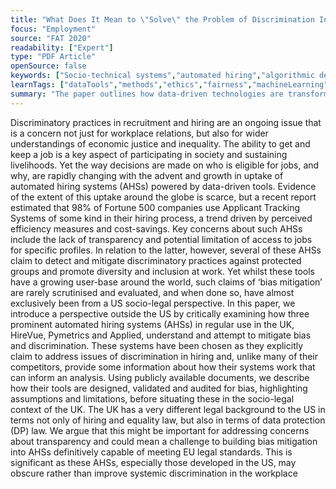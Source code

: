 ```yaml
---
title: "What Does It Mean to \"Solve\" the Problem of Discrimination Inhiring?: Social, Technical and Legal Perspectives from the UK on Automated Hiring Systems"
focus: "Employment"
source: "FAT 2020"
readability: ["Expert"]
type: "PDF Article"
openSource: false
keywords: ["Socio-technical systems","automated hiring","algorithmic decisionmaking","fairness","discrimination","GDPR","social justice"]
learnTags: ["dataTools","methods","ethics","fairness","machineLearning"]
summary: "The paper outlines how data-driven technologies are transforming hiring practices and focuses on three automated hiring systems (AHSs) widely in use in the UK claim to deal with bias. "
---
```

Discriminatory practices in recruitment and hiring are an ongoing issue that is a concern not just for workplace relations, but also for wider understandings of economic justice and inequality. The ability to get and keep a job is a key aspect of participating in society and sustaining livelihoods. Yet the way decisions are made on who is eligible for jobs, and why, are rapidly changing with the advent and growth in uptake of automated hiring systems (AHSs) powered by data-driven tools. Evidence of the extent of this uptake around the globe is scarce, but a recent report estimated that 98% of Fortune 500 companies use Applicant Tracking Systems of some kind in their hiring process, a trend driven by perceived efficiency measures and cost-savings. Key concerns about such AHSs include the lack of transparency and potential limitation of access to jobs for specific profiles. In relation to the latter, however, several of these AHSs claim to detect and mitigate discriminatory practices against protected groups and promote diversity and inclusion at work. Yet whilst these tools have a growing user-base around the world, such claims of ‘bias mitigation’ are rarely scrutinised and evaluated, and when done so, have almost exclusively been from a US socio-legal perspective. In this paper, we introduce a perspective outside the US by critically examining how three prominent automated hiring systems (AHSs) in regular use in the UK, HireVue, Pymetrics and Applied, understand and attempt to mitigate bias and discrimination. These systems have been chosen as they explicitly claim to address issues of discrimination in hiring and, unlike many of their competitors, provide some information about how their systems work that can inform an analysis. Using publicly available documents, we describe how their tools are designed, validated and audited for bias, highlighting assumptions and limitations, before situating these in the socio-legal context of the UK. The UK has a very different legal background to the US in terms not only of hiring and equality law, but also in terms of data protection (DP) law. We argue that this might be important for addressing concerns about transparency and could mean a challenge to building bias mitigation into AHSs definitively capable of meeting EU legal standards. This is significant as these
AHSs, especially those developed in the US, may obscure rather
than improve systemic discrimination in the workplace
